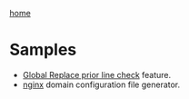 [home](../../README.md)

# Samples

* [Global Replace prior line check](./gblrpl/priorLineCheck.md) feature.
* [nginx](./flywheel/nginx/README.md) domain configuration file generator.